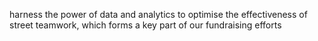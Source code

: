 harness the power of data and analytics to optimise the effectiveness of street teamwork, which forms a key part of our fundraising efforts
